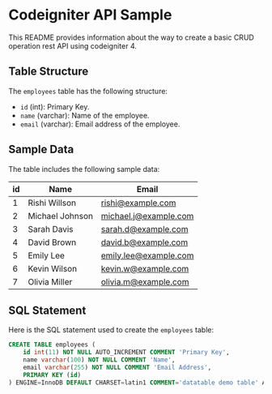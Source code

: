 # Codeigniter API Sample

This README provides information about the way to create a basic CRUD operation rest API using codeigniter 4.

## Table Structure

The `employees` table has the following structure:

- `id` (int): Primary Key.
- `name` (varchar): Name of the employee.
- `email` (varchar): Email address of the employee.

## Sample Data

The table includes the following sample data:

| id | Name             | Email                  |
|----|------------------|------------------------|
| 1  | Rishi Willson    | rishi@example.com      |
| 2  | Michael Johnson  | michael.j@example.com  |
| 3  | Sarah Davis      | sarah.d@example.com    |
| 4  | David Brown      | david.b@example.com    |
| 5  | Emily Lee        | emily.lee@example.com  |
| 6  | Kevin Wilson     | kevin.w@example.com    |
| 7  | Olivia Miller    | olivia.m@example.com   |

## SQL Statement

Here is the SQL statement used to create the `employees` table:

```sql
CREATE TABLE employees (
    id int(11) NOT NULL AUTO_INCREMENT COMMENT 'Primary Key',
    name varchar(100) NOT NULL COMMENT 'Name',
    email varchar(255) NOT NULL COMMENT 'Email Address',
    PRIMARY KEY (id)
) ENGINE=InnoDB DEFAULT CHARSET=latin1 COMMENT='datatable demo table' AUTO_INCREMENT=1;
